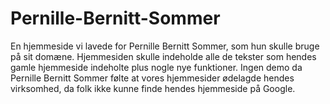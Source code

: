 # Pernille-Bernitt-Sommer
En hjemmeside vi lavede for Pernille Bernitt Sommer, som hun skulle bruge på sit domæne. Hjemmesiden skulle indeholde alle de tekster som hendes gamle hjemmeside indeholte plus nogle nye funktioner. Ingen demo da Pernille Bernitt Sommer følte at vores hjemmesider ødelagde hendes virksomhed, da folk ikke kunne finde hendes hjemmeside på Google.
